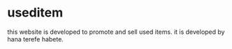 # useditem
this website is developed to promote and sell used items.
it is developed by hana terefe habete.